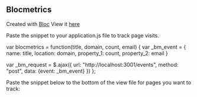 ## Blocmetrics

Created with [Bloc](http://bloc.io)
View it [here](http://ct-blocmetrics.herokuapp.com)

Paste the snippet to your application.js file to track page visits.

var blocmetrics = function(title, domain, count, email) {
  var _bm_event = {
    name: title,
    location: domain,
    property_1: count,
    property_2: email
  }

  var _bm_request = $.ajax({
      url: "http://localhost:3001/events",
      method: "post",
      data: {event: _bm_event}
  })
};


Paste the snippet below to the bottom of the view file for pages you want to track:
<script>
    $(document).ready(function(){
      blocmetrics("page visit", window.location.origin, 1, "email");
    })
</script>
